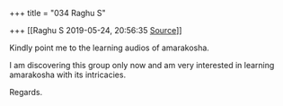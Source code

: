 +++
title = "034 Raghu S"

+++
[[Raghu S	2019-05-24, 20:56:35 [Source](https://groups.google.com/g/samskrita/c/8lOFGogGPbY)]]



Kindly point me to the learning audios of amarakosha.

I am discovering this group only now and am very interested in learning amarakosha with its intricacies.

Regards.  


